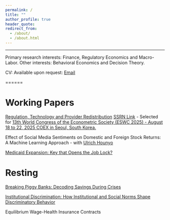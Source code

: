 ```yaml
---
permalink: /
title: ""
author_profile: true
header_quote:
redirect_from: 
  - /about/
  - /about.html
---
```

---




Primary research interests: Finance, Regulatory Economics and Macro-Labor. Other interests: Behavioral Economics and Decision Theory.

CV: Available upon request: [Email](mailto:econpiyush@icloud.com)

====== 

Working Papers
======
[Regulation, Technology and Provider Redistribution](https://www.dropbox.com/scl/fi/b5sv81nfh7xkm8o4nayms/PRTPS.A.Piyush.2004.Manuscript.pdf?rlkey=4jq3xt2dhgls2blb2micqg40f&st=62hy8ftm&dl=0) [SSRN Link](https://papers.ssrn.com/sol3/papers.cfm?abstract_id=4817420) - Selected for [13th World Congress of the Econometric Society (ESWC 2025) - August 18 to 22, 2025 COEX in Seoul, South Korea.](https://www.eswc2025.org/about/01.html?sMenu=01)

Effect of Social Media Sentiments on Domestic and Foreign Stock Returns: A Machine Learning Approach - with [Ulrich Hounyo](https://sites.google.com/site/ulrichounyo/) 

[Medicaid Expansion: Key that Opens the Job Lock?](https://papers.ssrn.com/sol3/papers.cfm?abstract_id=4987264)

Resting
======

[Breaking Piggy Banks: Decoding Savings During Crises](https://www.dropbox.com/scl/fi/xuyfx5ous0q007dt8qhzl/BPBDSSC_Piyush.A.2024.pdf?rlkey=bcqnda8gj9vpk78q4aar6jsho&st=vtk68tb3&dl=0)

[Institutional Discrimination: How Institutional and Social Norms Shape Discriminatory Behavior](https://www.researchgate.net/publication/358076784_Title_How_institutional_and_social_norms_shape_discriminatory_behavior_A_game_theoretic_approach_-_Piyush_A?_tp=eyJjb250ZXh0Ijp7ImZpcnN0UGFnZSI6ImhvbWUiLCJwYWdlIjoicHJvZmlsZSIsInByZXZpb3VzUGFnZSI6ImhvbWUiLCJwb3NpdGlvbiI6InBhZ2VDb250ZW50In19)

Equilibrium Wage-Health Insurance Contracts

